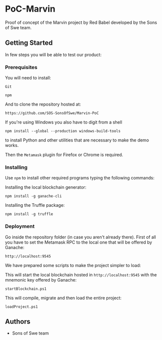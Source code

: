 # PoC-Marvin

Proof of concept of the Marvin project by Red Babel developed by the Sons of Swe team.

## Getting Started

In few steps you will be able to test our product:

### Prerequisites

You will need to install:

```
Git
```
```
npm
```

And to clone the repository hosted at:
```
https://github.com/SOS-SonsOfSwe/Marvin-PoC
```

If you're using Windows you also have to digit from a shell
```
npm install --global --production windows-build-tools
```
to install Python and other utilities that are necessary to make the demo works.

Then the `Metamask` plugin for Firefox or Chrome is required.

### Installing

Use `npm` to install other required programs typing the following commands:

Installing the local blockchain generator:
```
npm install -g ganache-cli
```

Installing the Truffle package:
```
npm install -g truffle
```


### Deployment

Go inside the repository folder (in case you aren't already there).
First of all you have to set the Metamask RPC to the local one that will be offered by Ganache:
```
http://localhost:9545
```

We have prepared some scripts to make the project simpler to load:

This will start the local blockchain hosted in `http://localhost:9545` with the mnemonic key offered by Ganache:
```
startBlockchain.ps1
```

This will compile, migrate and then load the entire project:
```
loadProject.ps1
```


## Authors

* Sons of Swe team
